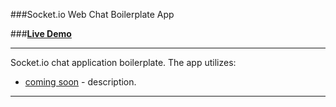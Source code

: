 ###Socket.io Web Chat Boilerplate App

###**[Live Demo](https://bmorelli-socket-io-chat.herokuapp.com/)**

-------------

Socket.io chat application boilerplate. The app utilizes:


* [coming soon](#) - description.


-------------
